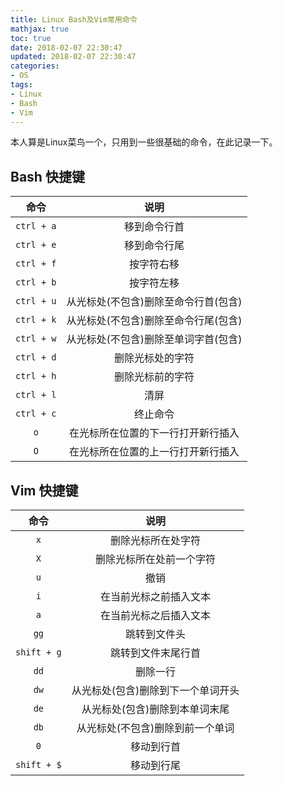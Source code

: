 ```yaml
---
title: Linux Bash及Vim常用命令
mathjax: true
toc: true
date: 2018-02-07 22:30:47
updated: 2018-02-07 22:30:47
categories:
- OS
tags:
- Linux
- Bash
- Vim
---
```

本人算是Linux菜鸟一个，只用到一些很基础的命令，在此记录一下。

<!--more-->

## Bash 快捷键
|命令|说明|
|:---:|:---:|
|`ctrl + a`|移到命令行首|
|`ctrl + e`|移到命令行尾|
|`ctrl + f`|按字符右移|
|`ctrl + b`|按字符左移|
|`ctrl + u`|从光标处(不包含)删除至命令行首(包含)|
|`ctrl + k`|从光标处(不包含)删除至命令行尾(包含)|
|`ctrl + w`|从光标处(不包含)删除至单词字首(包含)|
|`ctrl + d`|删除光标处的字符|
|`ctrl + h`|删除光标前的字符|
|`ctrl + l`|清屏|
|`ctrl + c`|终止命令|
|`o`|在光标所在位置的下一行打开新行插入|
|`O`|在光标所在位置的上一行打开新行插入|

## Vim 快捷键
|命令|说明|
|:-:|:-:|
|`x`|删除光标所在处字符|
|`X`|删除光标所在处前一个字符|
|`u`|撤销|
|`i`|在当前光标之前插入文本|
|`a`|在当前光标之后插入文本|
|`gg`|跳转到文件头|
|`shift + g`|跳转到文件末尾行首|
|`dd`|删除一行|
|`dw`|从光标处(包含)删除到下一个单词开头|
|`de`|从光标处(包含)删除到本单词末尾|
|`db`|从光标处(不包含)删除到前一个单词|
|`0`|移动到行首|
|`shift + $`|移动到行尾|